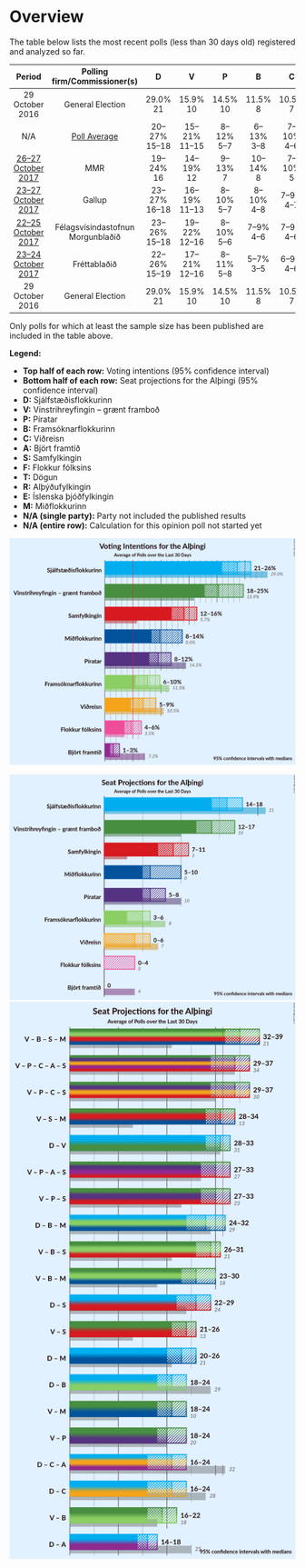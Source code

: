 # Overview

The table below lists the most recent polls (less than 30 days old) registered and analyzed so far.

| Period     | Polling firm/Commissioner(s) | D | V | P | B | C | A | S | F | T | R | E | M |
|:----------:|:----------------------------:|:--:|:--:|:--:|:--:|:--:|:--:|:--:|:--:|:--:|:--:|:--:|:--:|
| 29 October 2016 | General Election | 29.0% <br> 21 | 15.9% <br> 10 | 14.5% <br> 10 | 11.5% <br> 8 | 10.5% <br> 7 | 7.2% <br> 4 | 5.7% <br> 3 | 3.5% <br> 0 | 1.7% <br> 0 | 0.3% <br> 0 | 0.2% <br> 0 | 0.0% <br> 0 |
| N/A | [Poll Average](average.html) | 20–27% <br> 15–18 | 15–21% <br> 11–15 | 8–12% <br> 5–7 | 6–13% <br> 3–8 | 7–10% <br> 4–6 | 1–3% <br> 0 | 11–17% <br> 7–12 | 3–6% <br> 0–3 | 0% <br> 0 | 0–1% <br> 0 | N/A <br> N/A | 8–13% <br> 5–8 |
| [26–27 October 2017](2017-10-27-MMR.html) | MMR | 19–24% <br> 16 | 14–19% <br> 12 | 9–13% <br> 7 | 10–14% <br> 8 | 7–10% <br> 5 | 1–3% <br> 0 | 11–15% <br> 7 | 3–6% <br> 0 | N/A <br> N/A | N/A <br> N/A | N/A <br> N/A | 10–14% <br> 8 |
| [23–27 October 2017](2017-10-27-Gallup.html) | Gallup | 23–27% <br> 16–18 | 16–19% <br> 11–13 | 8–10% <br> 5–7 | 8–10% <br> 4–8 | 7–9% <br> 4–7 | 1–2% <br> 0 | 14–17% <br> 9–12 | 3–5% <br> 0 | 0% <br> 0 | 0–1% <br> 0 | N/A <br> N/A | 8–11% <br> 6–8 |
| [22–25 October 2017](2017-10-25-Felagsvisindastofnun.html) | Félagsvísindastofnun <br> Morgunblaðið | 23–26% <br> 15–18 | 19–22% <br> 12–16 | 8–10% <br> 5–6 | 7–9% <br> 4–6 | 7–9% <br> 4–6 | 1–2% <br> 0 | 14–17% <br> 9–12 | 3–5% <br> 0–3 | N/A <br> N/A | N/A <br> N/A | N/A <br> N/A | 8–11% <br> 5–7 |
| [23–24 October 2017](2017-10-24-Frettabladid.html) | Fréttablaðið | 22–26% <br> 15–19 | 17–21% <br> 12–16 | 8–11% <br> 5–8 | 5–7% <br> 3–5 | 6–9% <br> 4–6 | 1–3% <br> 0 | 13–16% <br> 9–11 | 3–5% <br> 0–3 | N/A <br> N/A | N/A <br> N/A | N/A <br> N/A | 8–11% <br> 5–8 |
| 29 October 2016 | General Election | 29.0% <br> 21 | 15.9% <br> 10 | 14.5% <br> 10 | 11.5% <br> 8 | 10.5% <br> 7 | 7.2% <br> 4 | 5.7% <br> 3 | 3.5% <br> 0 | 1.7% <br> 0 | 0.3% <br> 0 | 0.2% <br> 0 | 0.0% <br> 0 |

Only polls for which at least the sample size has been published are included in the table above.

**Legend:**
+ **Top half of each row:** Voting intentions (95% confidence interval)
+ **Bottom half of each row:** Seat projections for the Alþingi (95% confidence interval)
+ **D:** Sjálfstæðisflokkurinn
+ **V:** Vinstrihreyfingin – grænt framboð
+ **P:** Píratar
+ **B:** Framsóknarflokkurinn
+ **C:** Viðreisn
+ **A:** Björt framtíð
+ **S:** Samfylkingin
+ **F:** Flokkur fólksins
+ **T:** Dögun
+ **R:** Alþýðufylkingin
+ **E:** Íslenska þjóðfylkingin
+ **M:** Miðflokkurinn
+ **N/A (single party):** Party not included the published results
+ **N/A (entire row):** Calculation for this opinion poll not started yet


![Graph with voting intentions not yet produced](average.png "Voting Intentions")

![Graph with seats not yet produced](average-seats.png "Seats")
![Graph with coalitions seats not yet produced](average-coalitions-seats.png "Coalitions Seats")
